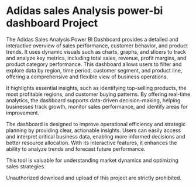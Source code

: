 # Adidas sales Analysis power-bi dashboard Project

The Adidas Sales Analysis Power BI Dashboard provides a detailed and interactive overview of sales performance, customer behavior, and product trends. It uses dynamic visuals such as charts, graphs, and slicers to track and analyze key metrics, including total sales, revenue, profit margins, and product category performance. This dashboard allows users to filter and explore data by region, time period, customer segment, and product line, offering a comprehensive and flexible view of business operations.

It highlights essential insights, such as identifying top-selling products, the most profitable regions, and customer buying patterns. By offering real-time analytics, the dashboard supports data-driven decision-making, helping businesses track growth, monitor sales performance, and identify areas for improvement.

The dashboard is designed to improve operational efficiency and strategic planning by providing clear, actionable insights. Users can easily access and interpret critical business data, enabling more informed decisions and better resource allocation. With its interactive features, it enhances the ability to analyze trends and forecast future performance.

This tool is valuable for understanding market dynamics and optimizing sales strategies. 





Unauthorized download and upload of this project are strictly prohibited.
